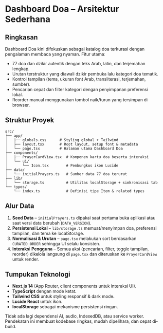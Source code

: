 # Dashboard Doa – Arsitektur Sederhana

## Ringkasan
Dashboard Doa kini difokuskan sebagai katalog doa terkurasi dengan pengalaman membaca yang nyaman. Fitur utama:
- 77 doa dan dzikir autentik dengan teks Arab, latin, dan terjemahan lengkap.
- Urutan terstruktur yang diawali dzikir pembuka lalu kategori doa tematik.
- Kontrol tampilan (tema, ukuran font Arab, transliterasi, terjemahan, sumber).
- Pencarian cepat dan filter kategori dengan penyimpanan preferensi lokal.
- Reorder manual menggunakan tombol naik/turun yang tersimpan di browser.

## Struktur Proyek
```
src/
├── app/
│   ├── globals.css      # Styling global + Tailwind
│   ├── layout.tsx       # Root layout, setup font & metadata
│   └── page.tsx         # Halaman utama Dashboard Doa
├── components/
│   ├── PrayerCardView.tsx  # Komponen kartu doa beserta interaksi
│   └── ui/
│       └── Icon.tsx        # Pembungkus ikon Lucide
├── data/
│   └── initialPrayers.ts   # Sumber data 77 doa terurut
├── lib/
│   └── storage.ts          # Utilitas localStorage + sinkronisasi tab
└── types/
    └── index.ts            # Definisi tipe Item & related types
```

## Alur Data
1. **Seed Data** – `initialPrayers.ts` dipakai saat pertama buka aplikasi atau saat versi data berubah (`DATA_VERSION`).
2. **Persistensi Lokal** – `lib/storage.ts` memuat/menyimpan doa, preferensi tampilan, dan tema ke localStorage.
3. **Normalisasi & Urutan** – `page.tsx` melakukan sort berdasarkan `CURATED_ORDER` sehingga UI selalu konsisten.
4. **Interaksi Pengguna** – Semua aksi (pencarian, filter, toggle tampilan, reorder) dikelola langsung di `page.tsx` dan diteruskan ke `PrayerCardView` untuk render.

## Tumpukan Teknologi
- **Next.js 14** (App Router, client components untuk interaksi UI).
- **TypeScript** dengan mode ketat.
- **Tailwind CSS** untuk styling responsif & dark mode.
- **Lucide React** untuk ikon.
- **localStorage** sebagai mekanisme persistensi ringan.

Tidak ada lagi dependensi AI, audio, IndexedDB, atau service worker. Pendekatan ini membuat kodebase ringkas, mudah dipelihara, dan cepat di-build.

